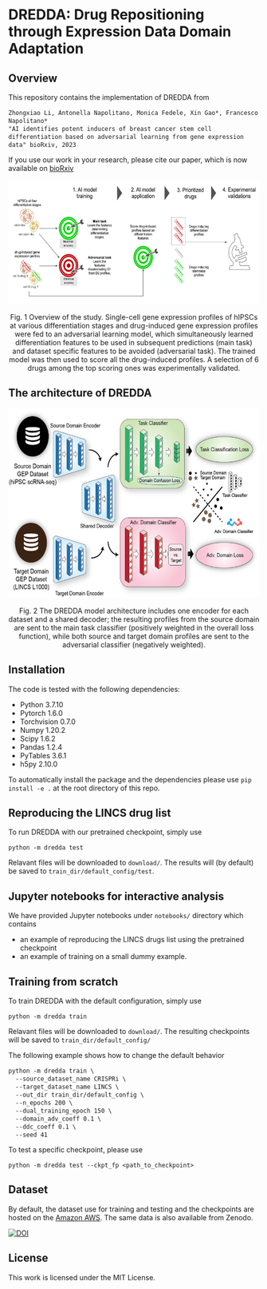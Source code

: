 # DREDDA: Drug Repositioning through Expression Data Domain Adaptation
## Overview

This repository contains the implementation of DREDDA from

```
Zhongxiao Li, Antonella Napolitano, Monica Fedele, Xin Gao*, Francesco Napolitano* 
"AI identifies potent inducers of breast cancer stem cell differentiation based on adversarial learning from gene expression data" bioRxiv, 2023
```

If you use our work in your research, please cite our paper, which is now available on [bioRxiv](https://www.biorxiv.org/content/10.1101/2023.08.21.554075v1)


<div align="center">
  <img src="./resources/fig1.png" width="600" height="250">

  Fig. 1 Overview of the study. Single-cell gene expression profiles of hIPSCs at various differentiation stages and drug-induced gene expression profiles were fed to an adversarial learning model, which simultaneously learned differentiation features to be used in subsequent predictions (main task) and dataset specific features to be avoided (adversarial task). The trained model was then used to score all the drug-induced profiles. A selection of 6 drugs among the top scoring ones was experimentally validated.
</div>

## The architecture of DREDDA
<div align="center">
  <img src="./resources/fig2.png" width="610" height="380">

  Fig. 2 The DREDDA model architecture includes one encoder for each dataset and a shared decoder; the resulting profiles from the source domain are sent to the main task classifier (positively weighted in the overall loss function), while both source and target domain profiles are sent to the adversarial classifier (negatively weighted).
</div>

## Installation
The code is tested with the following dependencies:
- Python 3.7.10
- Pytorch 1.6.0
- Torchvision 0.7.0
- Numpy 1.20.2
- Scipy 1.6.2
- Pandas 1.2.4
- PyTables 3.6.1
- h5py 2.10.0

To automatically install the package and the dependencies please use `pip install -e .` at the root directory of this repo.
## Reproducing the LINCS drug list
To run DREDDA with our pretrained checkpoint, simply use
```
python -m dredda test
```
Relavant files will be downloaded to `download/`. The results will (by default) be saved to `train_dir/default_config/test`.

## Jupyter notebooks for interactive analysis
We have provided Jupyter notebooks under `notebooks/` directory which contains
  - an example of reproducing the LINCS drugs list using the pretrained checkpoint 
  - an example of training on a small dummy example.

## Training from scratch
To train DREDDA with the default configuration, simply use
```
python -m dredda train
```

Relavant files will be downloaded to `download/`. The resulting checkpoints will be saved to `train_dir/default_config/`

The following example shows how to change the default behavior
```
python -m dredda train \
  --source_dataset_name CRISPRi \
  --target_dataset_name LINCS \
  --out_dir train_dir/default_config \
  --n_epochs 200 \
  --dual_training_epoch 150 \
  --domain_adv_coeff 0.1 \
  --ddc_coeff 0.1 \
  --seed 41 
```

To test a specific checkpoint, please use
```
python -m dredda test --ckpt_fp <path_to_checkpoint>
```

## Dataset
By default, the dataset use for training and testing and the checkpoints are hosted on the [Amazon AWS](https://aws.amazon.com/). The same data is also available from Zenodo.

[![DOI](https://zenodo.org/badge/DOI/10.5281/zenodo.10865460.svg)](https://zenodo.org/records/10865460)

## License
This work is licensed under the MIT License.